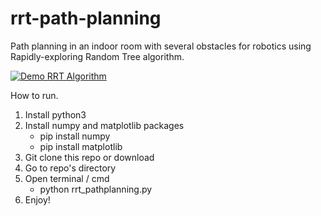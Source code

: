 # rrt-path-planning
Path planning in an indoor room with several obstacles for robotics using Rapidly-exploring Random Tree algorithm.

[![Demo RRT Algorithm](https://oskarnatan.staff.ugm.ac.id/files/2020/12/RRT-Oskar.gif)](https://oskarnatan.staff.ugm.ac.id/research/)

How to run.
1. Install python3
2. Install numpy and matplotlib packages
    - pip install numpy
    - pip install matplotlib
3. Git clone this repo or download
4. Go to repo's directory
5. Open terminal / cmd
    - python rrt_pathplanning.py
6. Enjoy!
